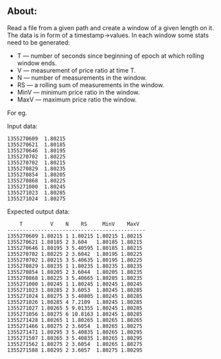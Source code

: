 About:
---


Read a file from a given path and create a window of a given length on it.
The data is in form of a timestamp->values.
In each window some stats need to be generated:

- T — number of seconds since beginning of epoch at which rolling window ends.
- V — measurement of price ratio at time T.
- N — number of measurements in the window.
- RS — a rolling sum of measurements in the window.
- MinV — minimum price ratio in the window.
- MaxV — maximum price ratio the window.

For eg.

Input data:

  ```
  1355270609  1.80215
  1355270621  1.80185
  1355270646  1.80195
  1355270702  1.80225
  1355270702  1.80215
  1355270829  1.80235
  1355270854  1.80205
  1355270868  1.80225
  1355271000  1.80245
  1355271023  1.80285
  1355271024  1.80275
  ```
Expected output data:

```
    T         V    N    RS     MinV    MaxV
---------------------------------------------
1355270609 1.80215 1 1.80215 1.80215 1.80215
1355270621 1.80185 2 3.604   1.80185 1.80215
1355270646 1.80195 3 5.40595 1.80185 1.80215
1355270702 1.80225 2 3.6042  1.80195 1.80225
1355270702 1.80215 3 5.40635 1.80195 1.80225
1355270829 1.80235 1 1.80235 1.80235 1.80235
1355270854 1.80205 2 3.6044  1.80205 1.80235
1355270868 1.80225 3 5.40665 1.80205 1.80235
1355271000 1.80245 1 1.80245 1.80245 1.80245
1355271023 1.80285 2 3.6053  1.80245 1.80285
1355271024 1.80275 3 5.40805 1.80245 1.80285
1355271026 1.80285 4 7.2109  1.80245 1.80285
1355271027 1.80265 5 9.01355 1.80245 1.80285
1355271056 1.80275 6 10.8163 1.80245 1.80285
1355271428 1.80265 1 1.80265 1.80265 1.80265
1355271466 1.80275 2 3.6054  1.80265 1.80275
1355271471 1.80295 3 5.40835 1.80265 1.80295
1355271507 1.80265 3 5.40835 1.80265 1.80295
1355271562 1.80275 2 3.6054  1.80265 1.80275
1355271588 1.80295 2 3.6057  1.80275 1.80295
```
